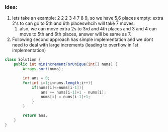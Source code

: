 
### Idea:
1. lets take an example: 2 2 2 3 4 7 8 9, so we have 5,6 places empty: extra 2's to can go to 5th and 6th placeswhcih will take 7 moves.
	1. also, we can move extra 2s to 3rd and 4th places and 3 and 4 can move to 5th and 6th places, answer will be same as 7.
2. Following second approach has simple implementation and we dont need to deal with large increments (leading to overflow in 1st implementation) 

```java
class Solution {
    public int minIncrementForUnique(int[] nums) {
        Arrays.sort(nums);

        int ans = 0;
        for(int i=1;i<nums.length;i++){
            if(nums[i]<=nums[i-1]){
                ans += nums[i-1]+1 - nums[i];
                nums[i] = nums[i-1]+1;
            }
        }

        return ans;
    }
}
```